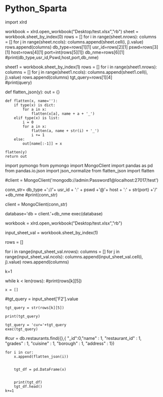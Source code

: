 # Python_Sparta
import xlrd

workbook = xlrd.open_workbook("Desktop/test.xlsx","rb")
sheet = workbook.sheet_by_index(0)
rows = []
for i in range(sheet.nrows):
    columns = []
    for j in range(sheet.ncols):
        columns.append(sheet.cell(i, j).value)
    rows.append(columns)
db_type=rows[1][1]
usr_id=rows[2][1]
pswd=rows[3][1]
host=rows[4][1]
port=int(rows[5][1])
db_nme=rows[6][1]
#print(db_type,usr_id,Pswd,host,port,db_nme)

sheet1 = workbook.sheet_by_index(1)
rows = []
for i in range(sheet1.nrows):
    columns = []
    for j in range(sheet1.ncols):
        columns.append(sheet1.cell(i, j).value)
    rows.append(columns)
tgt_query=rows[1][4]    
#print(query)
    
    
def flatten_json(y):
    out = {}

    def flatten(x, name=''):
        if type(x) is dict:
            for a in x:
                flatten(x[a], name + a + '_')
        elif type(x) is list:
            i = 0
            for a in x:
                flatten(a, name + str(i) + '_')
                i += 1
        else:
            out[name[:-1]] = x

    flatten(y)
    return out

import pymongo
from pymongo import MongoClient
import pandas as pd
from pandas.io.json import json_normalize 
from flatten_json import flatten

#client = MongoClient('mongodb://admin:Password1@localhost:27017/test')

conn_str= db_type +'://'+ usr_id + ':'  + pswd +'@'+ host + ':' + str(port) +'/' +db_nme
#print(conn_str)

client = MongoClient(conn_str)

database='db = client.'+db_nme
exec(database)


workbook = xlrd.open_workbook("Desktop/test.xlsx","rb")
 
input_sheet_val = workbook.sheet_by_index(1)
 
rows = []
 
for i in range(input_sheet_val.nrows):
    columns = []
    for j in range(input_sheet_val.ncols):
        columns.append(input_sheet_val.cell(i, j).value)
    rows.append(columns)
    
k=1
 


while k < len(rows):
    #print(rows[k][5])
 
    x = []
 
#tgt_query = input_sheet['F2'].value
 
    tgt_query = str(rows[k][5])
 
    print(tgt_query)
 
    tgt_query = 'cur='+tgt_query
    exec(tgt_query)
     
#cur = db.restaurants.find({},{ "_id":0,"name" : 1, "restaurant_id" : 1, "grades" : 1, "cuisine" : 1, "borough" : 1, "address" : 1})
 
    for i in cur:
        x.append(flatten_json(i)) 
 
 
        tgt_df = pd.DataFrame(x)
 
 
        print(tgt_df)
        tgt_df.head()
    k+=1

